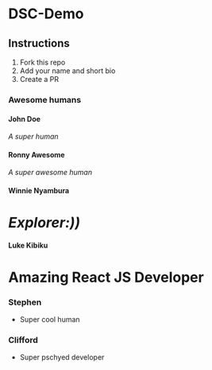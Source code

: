 # DSC-Demo

## Instructions
1. Fork this repo
2. Add your name and short bio
3. Create a PR

### Awesome humans

#### John Doe
_A super human_

#### Ronny Awesome
_A super awesome human_


#### Winnie Nyambura
_Explorer:))_
=======

#### Luke Kibiku
Amazing React JS Developer
=======

### Stephen 
- Super cool human

### Clifford
- Super pschyed developer

